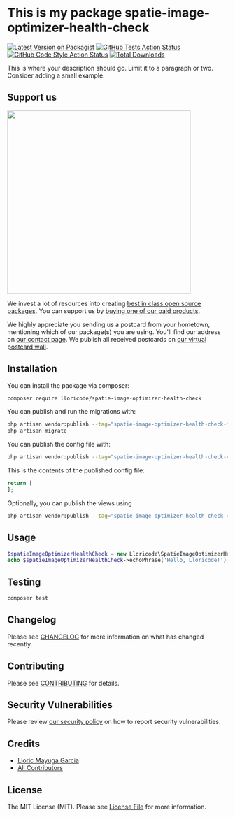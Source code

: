 # This is my package spatie-image-optimizer-health-check

[![Latest Version on Packagist](https://img.shields.io/packagist/v/lloricode/spatie-image-optimizer-health-check.svg?style=flat-square)](https://packagist.org/packages/lloricode/spatie-image-optimizer-health-check)
[![GitHub Tests Action Status](https://img.shields.io/github/actions/workflow/status/lloricode/spatie-image-optimizer-health-check/run-tests.yml?branch=main&label=tests&style=flat-square)](https://github.com/lloricode/spatie-image-optimizer-health-check/actions?query=workflow%3Arun-tests+branch%3Amain)
[![GitHub Code Style Action Status](https://img.shields.io/github/actions/workflow/status/lloricode/spatie-image-optimizer-health-check/fix-php-code-style-issues.yml?branch=main&label=code%20style&style=flat-square)](https://github.com/lloricode/spatie-image-optimizer-health-check/actions?query=workflow%3A"Fix+PHP+code+style+issues"+branch%3Amain)
[![Total Downloads](https://img.shields.io/packagist/dt/lloricode/spatie-image-optimizer-health-check.svg?style=flat-square)](https://packagist.org/packages/lloricode/spatie-image-optimizer-health-check)

This is where your description should go. Limit it to a paragraph or two. Consider adding a small example.

## Support us

[<img src="https://github-ads.s3.eu-central-1.amazonaws.com/spatie-image-optimizer-health-check.jpg?t=1" width="419px" />](https://spatie.be/github-ad-click/spatie-image-optimizer-health-check)

We invest a lot of resources into creating [best in class open source packages](https://spatie.be/open-source). You can support us by [buying one of our paid products](https://spatie.be/open-source/support-us).

We highly appreciate you sending us a postcard from your hometown, mentioning which of our package(s) you are using. You'll find our address on [our contact page](https://spatie.be/about-us). We publish all received postcards on [our virtual postcard wall](https://spatie.be/open-source/postcards).

## Installation

You can install the package via composer:

```bash
composer require lloricode/spatie-image-optimizer-health-check
```

You can publish and run the migrations with:

```bash
php artisan vendor:publish --tag="spatie-image-optimizer-health-check-migrations"
php artisan migrate
```

You can publish the config file with:

```bash
php artisan vendor:publish --tag="spatie-image-optimizer-health-check-config"
```

This is the contents of the published config file:

```php
return [
];
```

Optionally, you can publish the views using

```bash
php artisan vendor:publish --tag="spatie-image-optimizer-health-check-views"
```

## Usage

```php
$spatieImageOptimizerHealthCheck = new Lloricode\SpatieImageOptimizerHealthCheck();
echo $spatieImageOptimizerHealthCheck->echoPhrase('Hello, Lloricode!');
```

## Testing

```bash
composer test
```

## Changelog

Please see [CHANGELOG](CHANGELOG.md) for more information on what has changed recently.

## Contributing

Please see [CONTRIBUTING](CONTRIBUTING.md) for details.

## Security Vulnerabilities

Please review [our security policy](../../security/policy) on how to report security vulnerabilities.

## Credits

- [Lloric Mayuga Garcia](https://github.com/lloricode)
- [All Contributors](../../contributors)

## License

The MIT License (MIT). Please see [License File](LICENSE.md) for more information.
